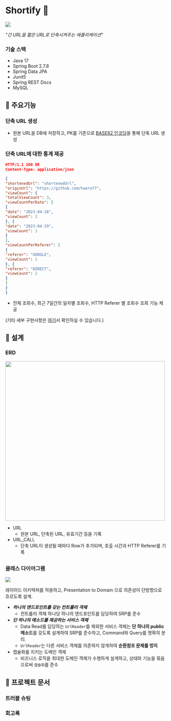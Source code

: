 # Shortify 🔗

![](https://velog.velcdn.com/images/balparang/post/7e605732-79ae-4442-bc23-86e8f2d75f6d/image.png)

_"긴 URL을 짧은 URL로 단축시켜주는 애플리케이션"_

### 기술 스택

- Java 17
- Spring Boot 2.7.8
- Spring Data JPA
- Junit5
- Spring REST Docs
- MySQL

## 📜 주요기능

### 단축 URL 생성

- 원본 URL을 DB에 저장하고, PK를 기준으로 [BASE62 인코딩](src/main/java/com/haero77/urlshortener/domain/url/util/Base62Encoder.java)을 통해
  단축 URL 생성

### 단축 URL에 대한 통계 제공

```json
HTTP/1.1 200 OK
Content-Type: application/json

{
"shortenedUrl": "shortenedUrl",
"originUrl": "https://github.com/haero77",
"viewCount": {
"totalViewCount": 3,
"viewCountPerDate": [
{
"date": "2023-04-28",
"viewCount": 2
}, {
"date": "2023-04-29",
"viewCount": 1
}
],
"viewCountPerReferer": [
{
"referer": "GOOGLE",
"viewCount": 1
}, {
"referer": "DIRECT",
"viewCount": 2
}
]
}
}
```

- 전체 조회수, 최근 7일간의 일자별 조회수, HTTP Referer 별 조회수 조회 기능 제공

(기타 세부 구현사항은 [여기](https://github.com/haero77/Shortify/wiki/%EC%9A%94%EA%B5%AC%EC%82%AC%ED%95%AD)서 확인하실 수 있습니다.)

## 🎨 설계

### ERD

<img src="https://velog.velcdn.com/images/balparang/post/49acc071-bbc1-45f2-b63d-893bcf013658/image.png" width="500">

- URL
  - 원본 URL, 단축된 URL, 유효기간 등을 기록
- URL_CALL
  - 단축 URL이 생성될 때마다 Row가 추가되며, 호출 시간과 HTTP Referer를 기록

##  

### 클래스 다이어그램

![](https://velog.velcdn.com/images/balparang/post/01cf46d8-e8d3-4e55-9a5f-9955ff4e3dfb/image.png)

레이어드 아키텍처를 적용하고, Presentation to Domain 으로 의존성이 단방향으로 흐르도록 설계.

- **_하나의 엔드포인트를 갖는 컨트롤러 객체_**
  - 컨트롤러 객체 하나당 하나의 엔드포인트를 담당하여 SRP를 준수
- **_단 하나의 메소드를 제공하는 서비스 객체_**
  - Data Read를 담당하는 `UrlReader`를 제외한 서비스 객체는 **단 하나의 public 메소드**를 갖도록 설계하여 SRP를 준수하고, Command와 Query를 명확히 분리.
  - `UrlReader`는 다른 서비스 객체를 의존하지 않게하여 **순환참조 문제를 방지**
- 캡슐화를 지키는 도메인 객체
  - 비즈니스 로직을 최대한 도메인 객체가 수행하게 설계하고, 상태와 기능을 묶음으로써 `캡슐화`를 준수

## 📝 프로젝트 문서

### 트러블 슈팅

### 회고록


